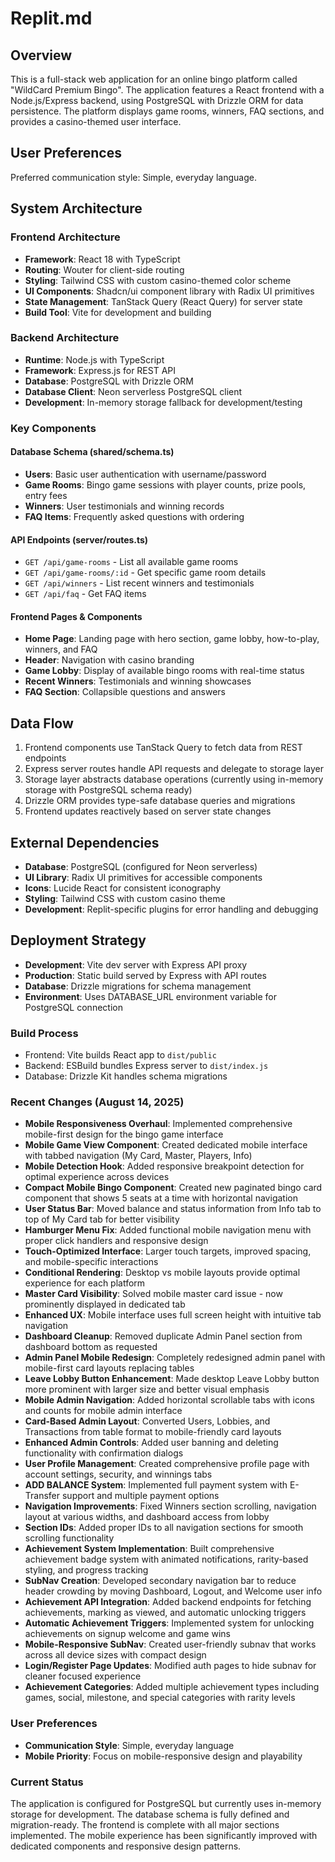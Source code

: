 # Replit.md

## Overview
This is a full-stack web application for an online bingo platform called "WildCard Premium Bingo". The application features a React frontend with a Node.js/Express backend, using PostgreSQL with Drizzle ORM for data persistence. The platform displays game rooms, winners, FAQ sections, and provides a casino-themed user interface.

## User Preferences
Preferred communication style: Simple, everyday language.

## System Architecture

### Frontend Architecture
- **Framework**: React 18 with TypeScript
- **Routing**: Wouter for client-side routing
- **Styling**: Tailwind CSS with custom casino-themed color scheme
- **UI Components**: Shadcn/ui component library with Radix UI primitives
- **State Management**: TanStack Query (React Query) for server state
- **Build Tool**: Vite for development and building

### Backend Architecture
- **Runtime**: Node.js with TypeScript
- **Framework**: Express.js for REST API
- **Database**: PostgreSQL with Drizzle ORM
- **Database Client**: Neon serverless PostgreSQL client
- **Development**: In-memory storage fallback for development/testing

### Key Components

#### Database Schema (shared/schema.ts)
- **Users**: Basic user authentication with username/password
- **Game Rooms**: Bingo game sessions with player counts, prize pools, entry fees
- **Winners**: User testimonials and winning records
- **FAQ Items**: Frequently asked questions with ordering

#### API Endpoints (server/routes.ts)
- `GET /api/game-rooms` - List all available game rooms
- `GET /api/game-rooms/:id` - Get specific game room details
- `GET /api/winners` - List recent winners and testimonials
- `GET /api/faq` - Get FAQ items

#### Frontend Pages & Components
- **Home Page**: Landing page with hero section, game lobby, how-to-play, winners, and FAQ
- **Header**: Navigation with casino branding
- **Game Lobby**: Display of available bingo rooms with real-time status
- **Recent Winners**: Testimonials and winning showcases
- **FAQ Section**: Collapsible questions and answers

## Data Flow
1. Frontend components use TanStack Query to fetch data from REST endpoints
2. Express server routes handle API requests and delegate to storage layer
3. Storage layer abstracts database operations (currently using in-memory storage with PostgreSQL schema ready)
4. Drizzle ORM provides type-safe database queries and migrations
5. Frontend updates reactively based on server state changes

## External Dependencies
- **Database**: PostgreSQL (configured for Neon serverless)
- **UI Library**: Radix UI primitives for accessible components
- **Icons**: Lucide React for consistent iconography
- **Styling**: Tailwind CSS with custom casino theme
- **Development**: Replit-specific plugins for error handling and debugging

## Deployment Strategy
- **Development**: Vite dev server with Express API proxy
- **Production**: Static build served by Express with API routes
- **Database**: Drizzle migrations for schema management
- **Environment**: Uses DATABASE_URL environment variable for PostgreSQL connection

### Build Process
- Frontend: Vite builds React app to `dist/public`
- Backend: ESBuild bundles Express server to `dist/index.js`
- Database: Drizzle Kit handles schema migrations

### Recent Changes (August 14, 2025)
- **Mobile Responsiveness Overhaul**: Implemented comprehensive mobile-first design for the bingo game interface
- **Mobile Game View Component**: Created dedicated mobile interface with tabbed navigation (My Card, Master, Players, Info)
- **Mobile Detection Hook**: Added responsive breakpoint detection for optimal experience across devices
- **Compact Mobile Bingo Component**: Created new paginated bingo card component that shows 5 seats at a time with horizontal navigation
- **User Status Bar**: Moved balance and status information from Info tab to top of My Card tab for better visibility
- **Hamburger Menu Fix**: Added functional mobile navigation menu with proper click handlers and responsive design
- **Touch-Optimized Interface**: Larger touch targets, improved spacing, and mobile-specific interactions
- **Conditional Rendering**: Desktop vs mobile layouts provide optimal experience for each platform
- **Master Card Visibility**: Solved mobile master card issue - now prominently displayed in dedicated tab
- **Enhanced UX**: Mobile interface uses full screen height with intuitive tab navigation
- **Dashboard Cleanup**: Removed duplicate Admin Panel section from dashboard bottom as requested
- **Admin Panel Mobile Redesign**: Completely redesigned admin panel with mobile-first card layouts replacing tables
- **Leave Lobby Button Enhancement**: Made desktop Leave Lobby button more prominent with larger size and better visual emphasis
- **Mobile Admin Navigation**: Added horizontal scrollable tabs with icons and counts for mobile admin interface
- **Card-Based Admin Layout**: Converted Users, Lobbies, and Transactions from table format to mobile-friendly card layouts
- **Enhanced Admin Controls**: Added user banning and deleting functionality with confirmation dialogs
- **User Profile Management**: Created comprehensive profile page with account settings, security, and winnings tabs
- **ADD BALANCE System**: Implemented full payment system with E-Transfer support and multiple payment options
- **Navigation Improvements**: Fixed Winners section scrolling, navigation layout at various widths, and dashboard access from lobby
- **Section IDs**: Added proper IDs to all navigation sections for smooth scrolling functionality
- **Achievement System Implementation**: Built comprehensive achievement badge system with animated notifications, rarity-based styling, and progress tracking
- **SubNav Creation**: Developed secondary navigation bar to reduce header crowding by moving Dashboard, Logout, and Welcome user info
- **Achievement API Integration**: Added backend endpoints for fetching achievements, marking as viewed, and automatic unlocking triggers
- **Automatic Achievement Triggers**: Implemented system for unlocking achievements on signup welcome and game wins
- **Mobile-Responsive SubNav**: Created user-friendly subnav that works across all device sizes with compact design
- **Login/Register Page Updates**: Modified auth pages to hide subnav for cleaner focused experience
- **Achievement Categories**: Added multiple achievement types including games, social, milestone, and special categories with rarity levels

### User Preferences
- **Communication Style**: Simple, everyday language
- **Mobile Priority**: Focus on mobile-responsive design and playability

### Current Status
The application is configured for PostgreSQL but currently uses in-memory storage for development. The database schema is fully defined and migration-ready. The frontend is complete with all major sections implemented. The mobile experience has been significantly improved with dedicated components and responsive design patterns.